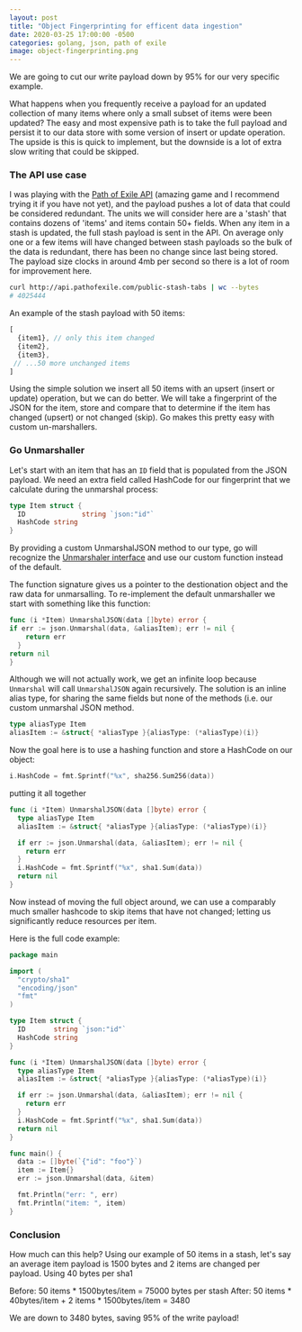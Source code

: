 ```yaml
---
layout: post
title: "Object Fingerprinting for efficent data ingestion"
date: 2020-03-25 17:00:00 -0500
categories: golang, json, path of exile
image: object-fingerprinting.png
---
```


We are going to cut our write payload down by 95% for our very specific example.

What happens when you frequently receive a payload for an updated collection of many items where only a small subset of items were been updated? The easy and most expensive path is to take the full payload and persist it to our data store with some version of insert or update operation. The upside is this is quick to implement, but the downside is a lot of extra slow writing that could be skipped.

### The API use case
I was playing with the [Path of Exile API][2] (amazing game and I recommend trying it if you have not yet), and the payload pushes a lot of data that could be considered redundant. The units we will consider here are a 'stash' that contains dozens of 'items' and items contain 50+ fields. When any item in a stash is updated, the full stash payload is sent in the API. On average only one or a few items will have changed between stash payloads so the bulk of the data is redundant, there has been no change since last being stored. The payload size clocks in around 4mb per second so there is a lot of room for improvement here.

```bash
curl http://api.pathofexile.com/public-stash-tabs | wc --bytes
# 4025444
```
An example of the stash payload with 50 items:

```javascript
[
  {item1}, // only this item changed
  {item2},
  {item3},
 // ...50 more unchanged items
]
```

Using the simple solution we insert all 50 items with an upsert (insert or update) operation, but we can do better. We will take a fingerprint of the JSON for the item, store and compare that to determine if the item has changed (upsert) or not changed (skip). Go makes this pretty easy with custom un-marshallers.


### Go Unmarshaller

Let's start with an item that has an `ID` field that is populated from the JSON payload. We need an extra field called HashCode for our fingerprint that we calculate during the unmarshal process:

```go
type Item struct {
  ID              string `json:"id"`
  HashCode string
}
```

By providing a custom UnmarshalJSON method to our type, go will recognize the [Unmarshaler interface][1] and use our custom function instead of the default.

The function signature gives us a pointer to the destionation object and the raw data for unmarsalling. To re-implement the default unmarshaller we start with something like this function:

```go
func (i *Item) UnmarshalJSON(data []byte) error {
if err := json.Unmarshal(data, &aliasItem); err != nil {
    return err
  }
return nil
}
```

Although we will not actually work, we get an infinite loop because `Unmarshal` will call `UnmarshalJSON` again recursively. The solution is an inline alias type, for sharing the same fields but none of the methods (i.e. our custom unmarshal JSON method.

```go
type aliasType Item
aliasItem := &struct{ *aliasType }{aliasType: (*aliasType)(i)}
```

Now the goal here is to use a hashing function and store a HashCode on our object:

```go
i.HashCode = fmt.Sprintf("%x", sha256.Sum256(data))
```

putting it all together

```go
func (i *Item) UnmarshalJSON(data []byte) error {
  type aliasType Item
  aliasItem := &struct{ *aliasType }{aliasType: (*aliasType)(i)}

  if err := json.Unmarshal(data, &aliasItem); err != nil {
    return err
  }
  i.HashCode = fmt.Sprintf("%x", sha1.Sum(data))
  return nil
}
```

Now instead of moving the full object around, we can use a comparably much smaller hashcode to skip items that have not changed; letting us significantly reduce resources per item.

Here is the full code example:

```go
package main

import (
  "crypto/sha1"
  "encoding/json"
  "fmt"
)

type Item struct {
  ID       string `json:"id"`
  HashCode string
}

func (i *Item) UnmarshalJSON(data []byte) error {
  type aliasType Item
  aliasItem := &struct{ *aliasType }{aliasType: (*aliasType)(i)}

  if err := json.Unmarshal(data, &aliasItem); err != nil {
    return err
  }
  i.HashCode = fmt.Sprintf("%x", sha1.Sum(data))
  return nil
}

func main() {
  data := []byte(`{"id": "foo"}`)
  item := Item{}
  err := json.Unmarshal(data, &item)

  fmt.Println("err: ", err)
  fmt.Println("item: ", item)
}
```

### Conclusion

How much can this help? Using our example of 50 items in a stash, let's say an average item payload is 1500 bytes and 2 items are changed per payload. Using 40 bytes per sha1

Before: 50 items * 1500bytes/item = 75000 bytes per stash
After: 50 items * 40bytes/item + 2 items * 1500bytes/item = 3480

We are down to 3480 bytes, saving 95% of the write payload!


[1]: https://github.com/golang/go/blob/54697702e435bddb69c0b76b25b3209c78d2120a/src/encoding/json/decode.go#L118-L120
[2]: https://www.pathofexile.com/developer/docs/api-resource-public-stash-tabs#intro
